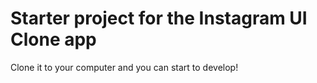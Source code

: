 # Starter project for the Instagram UI Clone app
Clone it to your computer and you can start to develop!

